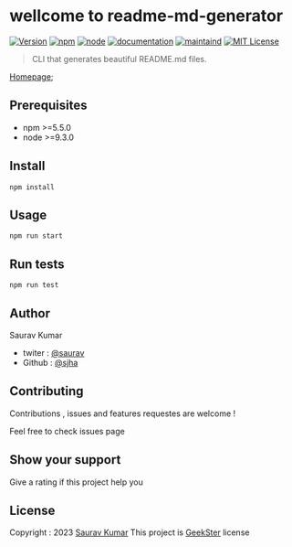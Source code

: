 # wellcome to readme-md-generator 
[![Version](https://img.shields.io/badge/version-0.5.0-blue.svg)](https://docs.spring.io/spring-boot/docs/0.5.0.M6/api/org/springframework/boot/SpringApplication.html)
[![npm](https://img.shields.io/badge/npm->=5.5.0-blue.svg)](https://www.npmjs.com/package/npm/v/5.5.0)
[![node](https://img.shields.io/badge/node->=9.3.0-blue.svg)](https://nodejs.org/en/blog/release/v9.3.0)
[![documentation](https://img.shields.io/badge/documentation-yes-deepgreen.svg)](https://www.geeksforgeeks.org/overview-software-documentation/)
[![maintaind](https://img.shields.io/badge/Maintaind-yes-green.svg)](http://www.gnu.org/licenses/agpl-3.0)
[![MIT License](https://img.shields.io/badge/License-MIT-yellow.svg)](https://choosealicense.com/licenses/mit/)
>CLI that generates beautiful README.md files.

[Homepage]();

## Prerequisites
 * npm >=5.5.0
 * node >=9.3.0

## Install

```
npm install
```
## Usage
```
npm run start
```
## Run tests
```
npm run test
```
## Author

Saurav Kumar

* twiter : [@saurav](https://twitter.com/Sauravjha24)
* Github : [@sjha](https://github.com/sjha24)

## Contributing

Contributions , issues and features requestes are welcome !

Feel free to check issues page

## Show your support

Give a rating if this project help you

## License

Copyright : 2023 [Saurav Kumar]()
This project is [GeekSter](https://www.geekster.in/) license